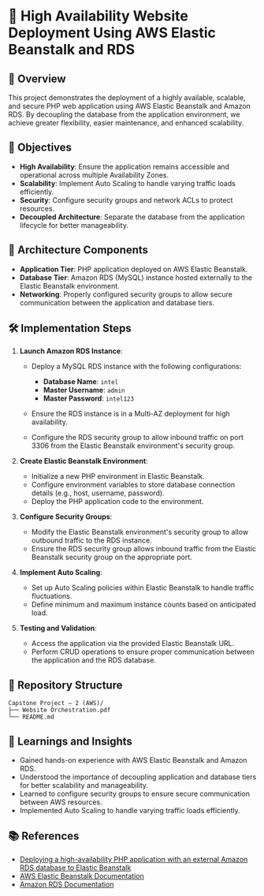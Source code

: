 # 🚀 High Availability Website Deployment Using AWS Elastic Beanstalk and RDS

## 📘 Overview

This project demonstrates the deployment of a highly available, scalable, and secure PHP web application using AWS Elastic Beanstalk and Amazon RDS. By decoupling the database from the application environment, we achieve greater flexibility, easier maintenance, and enhanced scalability.

## 🎯 Objectives

* **High Availability**: Ensure the application remains accessible and operational across multiple Availability Zones.
* **Scalability**: Implement Auto Scaling to handle varying traffic loads efficiently.
* **Security**: Configure security groups and network ACLs to protect resources.
* **Decoupled Architecture**: Separate the database from the application lifecycle for better manageability.

## 🧱 Architecture Components

* **Application Tier**: PHP application deployed on AWS Elastic Beanstalk.
* **Database Tier**: Amazon RDS (MySQL) instance hosted externally to the Elastic Beanstalk environment.
* **Networking**: Properly configured security groups to allow secure communication between the application and database tiers.

## 🛠️ Implementation Steps

1. **Launch Amazon RDS Instance**:

   * Deploy a MySQL RDS instance with the following configurations:

     * **Database Name**: `intel`
     * **Master Username**: `admin`
     * **Master Password**: `intel123`
   * Ensure the RDS instance is in a Multi-AZ deployment for high availability.
   * Configure the RDS security group to allow inbound traffic on port 3306 from the Elastic Beanstalk environment's security group.

2. **Create Elastic Beanstalk Environment**:

   * Initialize a new PHP environment in Elastic Beanstalk.
   * Configure environment variables to store database connection details (e.g., host, username, password).
   * Deploy the PHP application code to the environment.

3. **Configure Security Groups**:

   * Modify the Elastic Beanstalk environment's security group to allow outbound traffic to the RDS instance.
   * Ensure the RDS security group allows inbound traffic from the Elastic Beanstalk security group on the appropriate port.

4. **Implement Auto Scaling**:

   * Set up Auto Scaling policies within Elastic Beanstalk to handle traffic fluctuations.
   * Define minimum and maximum instance counts based on anticipated load.

5. **Testing and Validation**:

   * Access the application via the provided Elastic Beanstalk URL.
   * Perform CRUD operations to ensure proper communication between the application and the RDS database.

## 📁 Repository Structure

```
Capstone Project – 2 (AWS)/
├── Website Orchestration.pdf
└── README.md
```

## 🧠 Learnings and Insights

* Gained hands-on experience with AWS Elastic Beanstalk and Amazon RDS.
* Understood the importance of decoupling application and database tiers for better scalability and manageability.
* Learned to configure security groups to ensure secure communication between AWS resources.
* Implemented Auto Scaling to handle varying traffic loads efficiently.

## 📚 References

* [Deploying a high-availability PHP application with an external Amazon RDS database to Elastic Beanstalk](https://docs.aws.amazon.com/elasticbeanstalk/latest/dg/php-ha-tutorial.html)
* [AWS Elastic Beanstalk Documentation](https://docs.aws.amazon.com/elasticbeanstalk/)
* [Amazon RDS Documentation](https://docs.aws.amazon.com/rds/)
